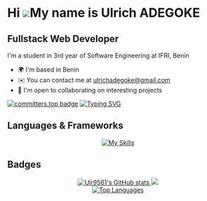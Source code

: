 Hi ![](https://user-images.githubusercontent.com/18350557/176309783-0785949b-9127-417c-8b55-ab5a4333674e.gif)My name is Ulrich ADEGOKE
======================================================================================================================================
## Fullstack Web Developer

I'm a student in 3rd year of Software Engineering at IFRI, Benin

- 🌍 I'm based in Benin
- ✉️ You can contact me at [ulrichadegoke@gmail.com](mailto:ulrichadegoke@gmail.com)
- 🤝 I'm open to collaborating on interesting projects

[![committers.top badge](https://user-badge.committers.top/benin/USERNAME.svg)](https://user-badge.committers.top/benin/Ulr9561)
[![Typing SVG](https://readme-typing-svg.herokuapp.com/?font=Exo&color=blue&size=30&center=true&vCenter=true&width=600&height=100&lines=FullStack+Developer,;Cybersecurity+Enthusiast,;Computer+Science+Student,;Active+Learner/Researcher)](https://git.io/typing-svg)

## Languages & Frameworks
<div align="center">
    <p>
        <a href="https://skillicons.dev" rel="nofollow">
            <img src="https://skillicons.dev/icons?i=js,ts,html,css,react,redux,tailwind,php,laravel,mysql,mongodb,cpp,c,java,git,nodejs,express,vscode,visualstudio,postman,npm" alt="My Skills" style="max-width: 100%;"/>
        </a>
    </p>
</div>

## Badges
<div align="center">
    <a href="http://www.github.com/Ulr9561">
        <img src="https://github-readme-stats.vercel.app/api?username=Ulr9561&show_icons=true&hide=&count_private=true&title_color=0891b2&text_color=ffffff&icon_color=0891b2&bg_color=1c1917&hide_border=true&show_icons=true" alt="Ulr9561's GitHub stats" />
    </a>
    <a href="http://www.github.com/Ulr9561">
        <img src="https://github-readme-streak-stats.herokuapp.com/?user=Ulr9561&stroke=ffffff&background=1c1917&ring=0891b2&fire=0891b2&currStreakNum=ffffff&currStreakLabel=0891b2&sideNums=ffffff&sideLabels=ffffff&dates=ffffff&hide_border=true" />
    </a>
</div>

<div align="center">
    <a href="https://github.com/Ulr9561" align="left">
        <img src="https://github-readme-stats.vercel.app/api/top-langs/?username=Ulr9561&langs_count=10&title_color=0891b2&text_color=ffffff&icon_color=0891b2&bg_color=1c1917&hide_border=true&locale=en&custom_title=Top%20Languages" alt="Top Languages" />
    </a>
</div>


